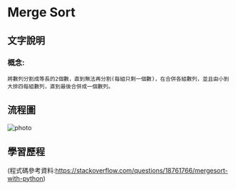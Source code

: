 # Merge Sort

## 文字說明
### 概念:
    將數列分割成等長的2個數，直到無法再分割(每組只剩一個數)，在合併各組數列，並且由小到大排四每組數列，直到最後合併成一個數列。

## 流程圖
![photo](https://github.com/stopraining/LearningNote/blob/master/pic/MergeSort.jpeg)

## 學習歷程


(程式碼參考資料:https://stackoverflow.com/questions/18761766/mergesort-with-python)




